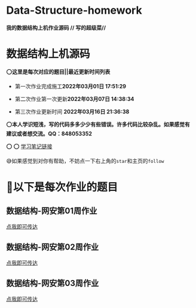 # Data-Structure-homework
**我的数据结构上机作业源码    // 写的超级菜//**

# 数据结构上机源码

:o:**这里是每次对应的题目||最近更新时间列表**

- 第一次作业完成施工**2022年03月01日 17:51:29**

- 第二次作业第一次更新**2022年03月07日 14:38:34**

- 第三次作业更新时间 **2022年03月16日 21:36:38**


:o:**本人学识短浅，写的代码多多少少有些错误。许多代码比较杂乱。如果感觉有建议或者想交流。QQ：848053352**



:o: :o: [学习笔记链接](https://blog.xiaohuang.vip/index.php/category/%E6%95%B0%E6%8D%AE%E7%BB%93%E6%9E%84/)



:sweat_smile:如果感觉到对你有帮助，不妨点一下右上角的`star`和主页的`follow`



# :ledger:以下是每次作业的题目





## 数据结构-网安第01周作业

[点我即可传达](https://github.com/YouChenJun/Data-Structure-homework/blob/main/%E7%AC%AC%E4%B8%80%E5%91%A8%E4%B8%8A%E6%9C%BA/%E7%AC%AC%E4%B8%80%E5%91%A8%E4%B8%8A%E6%9C%BA.md)



## 数据结构-网安第02周作业

[点我即可传达](https://github.com/YouChenJun/Data-Structure-homework/blob/main/%E7%AC%AC%E4%BA%8C%E5%91%A8%E4%B8%8A%E6%9C%BA/%E7%AC%AC%E4%BA%8C%E5%91%A8%E4%B8%8A%E6%9C%BA.md)



## 数据结构-网安第03周作业

[点我即可传达](https://github.com/YouChenJun/Data-Structure-homework/blob/main/%E7%AC%AC%E4%BA%8C%E5%91%A8%E4%B8%8A%E6%9C%BA/%E7%AC%AC%E4%BA%8C%E5%91%A8%E4%B8%8A%E6%9C%BA.md)

